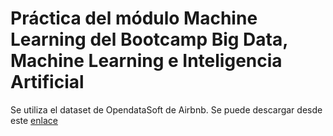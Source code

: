 # Práctica del módulo Machine Learning del Bootcamp Big Data, Machine Learning e Inteligencia Artificial

Se utiliza el dataset de OpendataSoft de Airbnb. Se puede descargar desde este [enlace](https://public.opendatasoft.com/api/explore/v2.1/catalog/datasets/airbnb-listings/exports/csv?lang=en&facet=facet(name%3D%22host_verifications%22%2C%20disjunctive%3Dtrue)&facet=facet(name%3D%22amenities%22%2C%20disjunctive%3Dtrue)&facet=facet(name%3D%22features%22%2C%20disjunctive%3Dtrue)&qv1=(Madrid)&timezone=Europe%2FBerlin&use_labels=true&csv_separator=%3B)